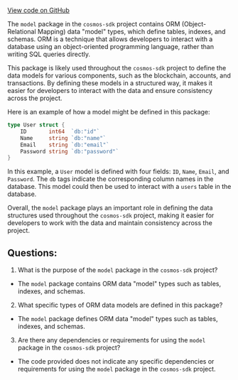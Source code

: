 [View code on GitHub](https://github.com/cosmos/cosmos-sdk/blob/main/orm/model/doc.go)

The `model` package in the `cosmos-sdk` project contains ORM (Object-Relational Mapping) data "model" types, which define tables, indexes, and schemas. ORM is a technique that allows developers to interact with a database using an object-oriented programming language, rather than writing SQL queries directly. 

This package is likely used throughout the `cosmos-sdk` project to define the data models for various components, such as the blockchain, accounts, and transactions. By defining these models in a structured way, it makes it easier for developers to interact with the data and ensure consistency across the project.

Here is an example of how a model might be defined in this package:

```go
type User struct {
    ID       int64  `db:"id"`
    Name     string `db:"name"`
    Email    string `db:"email"`
    Password string `db:"password"`
}
```

In this example, a `User` model is defined with four fields: `ID`, `Name`, `Email`, and `Password`. The `db` tags indicate the corresponding column names in the database. This model could then be used to interact with a `users` table in the database.

Overall, the `model` package plays an important role in defining the data structures used throughout the `cosmos-sdk` project, making it easier for developers to work with the data and maintain consistency across the project.
## Questions: 
 1. What is the purpose of the `model` package in the `cosmos-sdk` project?
- The `model` package contains ORM data "model" types such as tables, indexes, and schemas.

2. What specific types of ORM data models are defined in this package?
- The `model` package defines ORM data "model" types such as tables, indexes, and schemas.

3. Are there any dependencies or requirements for using the `model` package in the `cosmos-sdk` project?
- The code provided does not indicate any specific dependencies or requirements for using the `model` package in the `cosmos-sdk` project.